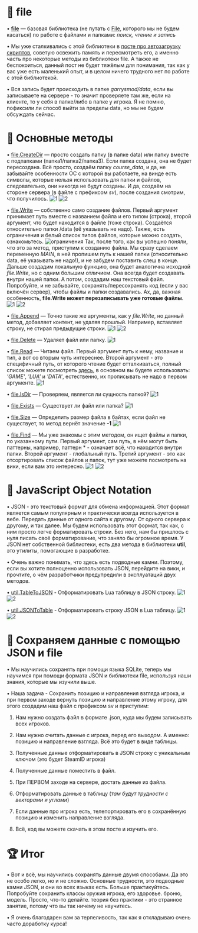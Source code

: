 📄 file
===========================================
• **[file](https://wiki.facepunch.com/gmod/file)** — базовая библиотека (не путать с [File](https://wiki.facepunch.com/gmod/file_class), которого мы не будем касаться) по работе с файлами и папками: *поиск, чтение и запись*

• Мы уже сталкивались с этой библиотеки в [посте про автозагрузку скриптов](https://trello.com/c/5nHJNWlF/16-%D0%B7%D0%B0%D0%B3%D1%80%D1%83%D0%B7%D0%BA%D0%B0-%D1%81%D0%BA%D1%80%D0%B8%D0%BF%D1%82%D0%BE%D0%B2), советую освежить память и пересмотреть его, а именно часть про некоторые методы из библиотеки file. А также не беспокоиться, данный пост не будет тяжёлым для понимания, так как у вас уже есть маленький опыт, и в целом ничего трудного нет по работе с этой библиотекой.

• Вся запись будет происходить в папке *garrysmod/data*, если вы записываете на сервере - то значит проверяете там же, если на клиенте, то у себя в папке/либо в папке у игрока. Я не помню, пофиксили ли способ выйти за пределы data, но мы не будем обсуждать сейчас. 

📑 Основные методы
===========================================
• [file.CreateDir](https://wiki.facepunch.com/gmod/file.CreateDir) — просто создать папку (в папке data) или папку вместе с подпапками (папка1/папка2/папка3). Если папка создана, она не будет пересоздана. Всё просто, создаём папку *course_data*, и да, не забывайте особенности ОС с которой вы работаете, на винде есть символы, которые нельзя использовать для папки и файлов, следовательно, они никогда не будут созданы. И да, создаём на стороне сервера (в файле с префиксом *sv*), после создания смотрим, что получилось.
![1](https://i.imgur.com/Pa2tK0p.png)
![2](https://i.imgur.com/jBIsJgQ.png)

• [file.Write](https://wiki.facepunch.com/gmod/file.Write) — собственно само создание файлов. Первый аргумент принимает путь вместе с названием файла и его типом (строка), второй аргумент, что будет находится в файле (тоже строка). Создаётся относительно папки /data (её указывать не надо). Также, есть ограничения и белый список типов файлов, которые можно создать, ознакомьтесь. ![ограничения](https://i.imgur.com/WfR9eEb.png)
Так, после того, как вы успешно поняли, что это за метод, приступим к созданию файла. Мы сразу сделаем переменную *MAIN*, в ней пропишем путь к нашей папки (относительно data, её указывать не надо!), и не забудем поставить слеш в конце. Дальше создадим локальную функцию, она будет аналогична исходной *file.Write*, но с одним большим отличием. Она всегда будет создавать внутри нашей папки. А потом, создадим наш текстовый файл. Попробуйте, и не забывайте, сохранять/пересохранять код (если у вас включён сервер), чтобы файлы и папки создавались. Ах, да, важная особенность, **file.Write может перезаписывать уже готовые файлы**.
![1](https://i.imgur.com/CFSrsPg.png)
![2](https://i.imgur.com/6BjfYMT.png)

• [file.Append](https://wiki.facepunch.com/gmod/file.Append) — Точно такие же аргументы, как у *file.Write*, но данный метод, добавляет контент, не удаляя прошлый. Например, вставляет строку, не стирая предыдущие строки.
![1](https://i.imgur.com/yxQo8H0.png)
![2](https://i.imgur.com/RVga6GB.png)

• [file.Delete](https://wiki.facepunch.com/gmod/file.Delete) — Удаляет файл или папку.
![1](https://i.imgur.com/GveBmGA.png)

• [file.Read](https://wiki.facepunch.com/gmod/file.Read) — Читаем файл. Первый аргумент путь к нему, название и тип, а вот со вторым чуть интереснее. Второй аргумент - это специфичный путь, от которого чтение будет отталкиваться, полный список можете посмотреть [здесь](https://wiki.facepunch.com/gmod/File_Search_Paths), в основном вы будете использовать: *'GAME'*, *'LUA'* и *'DATA'*, естественно, их прописывать не надо в первом аргументе.
![1](https://i.imgur.com/581RHiF.png)

• [file.IsDir](https://wiki.facepunch.com/gmod/file.IsDir) — Проверяем, является ли сущность папкой?
![1](https://i.imgur.com/Lbn5P5i.png)

• [file.Exists](https://wiki.facepunch.com/gmod/file.Exists) — Существует ли файл или папка?
![1](https://i.imgur.com/K7V6DK8.png)

• [file.Size](https://wiki.facepunch.com/gmod/file.Size) — Определить размер файла в байтах, если файл не существует, то метод вернёт значение **-1**
![1](https://i.imgur.com/qIyPX7n.png)

• [file.Find](https://wiki.facepunch.com/gmod/file.Find) — Мы уже знакомы с этим методом, он ищет файлы и папки, по указанному пути. Первый аргумент, сам путь, в нём могут быть паттерны, например, паттерн * - означает всё, что находится внутри папки. Второй аргумент - глобальный путь. Третий аргумент - это как отсортировать список файлов и папок, тут уже можете посмотреть на вики, если вам это интересно. 
![1](https://i.imgur.com/yQe6neo.png)
![2](https://i.imgur.com/PRcljf8.png)

📝 JavaScript Object Notation
===========================================
• JSON - это текстовый формат для обмена информацией. Этот формат является самым популярным и практически всегда используется в вебе. Передать данные от одного сайта к другому. От одного сервера к другому, и так далее. Мы будем использовать этот формат, так как, с ним просто легче форматировать строки. Без него, нам бы пришлось с нуля писать своё форматирование, что заняло бы огромное время. У JSON нет собственной библиотеки, есть два метода в библиотеки **util**, это утилиты, помогающие в разработке.

• Очень важно понимать, что здесь есть подводные камни. Поэтому, если вы хотите полноценно использовать JSON, перейдите на вики, и прочтите, о чём разработчики предупредили в эксплуатаций двух методов. 

• [util.TableToJSON](https://wiki.facepunch.com/gmod/util.TableToJSON) - Отформатировать Lua таблицу в JSON строку. 
![1](https://i.imgur.com/Rm1MeXx.png)
![2](https://i.imgur.com/nVe3TAo.png)

• [util.JSONToTable](https://wiki.facepunch.com/gmod/util.JSONToTable) - Отформатировать строку JSON в Lua таблицу.
![1](https://i.imgur.com/E0a9FC4.png)
![2](https://i.imgur.com/hrp5JaK.png)

📌 Сохраняем данные с помощью JSON и file
===========================================
• Мы научились сохранять при помощи языка SQLite, теперь мы научимся при помощи формата JSON и библиотеки file, используя наши знания, которые мы изучили выше.

• Наша задача - Сохранить позицию и направления взгляда игрока, и при первом заходе вернуть позицию и направление этому игроку, для этого создадим наш файл с префиксом sv и приступим:

1. Нам нужно создать файл в формате .json, куда мы будем записывать всех игроков. 

2. Нам нужно считать данные с игрока, перед его выходом. А именно: позицию и направление взгляда. Всё это будет в виде таблицы.

3. Полученные данные отформатировать в JSON строку с уникальным ключом (это будет SteamID игрока)

4. Полученные данные поместить в файл.

5. При ПЕРВОМ заходе на сервере, достать данные из файла.

6. Отформатировать данные в таблицу (*там будут трудности с векторами и углами*)

7. Если данные про игрока есть, телепортировать его в сохранённую позицию и изменить направление взгляда.

8. Всё, код вы можете скачать в этом посте и изучить его. 

🏆 Итог
=============================================
• Вот и всё, мы научились сохранять данные двумя способами. Да это не особо легко, но и не сложно. Основные трудности, это подводные камни JSON, и они во всех языках есть. Больше практикуйтесь. Попробуйте сохранить классы оружия игрока, его здоровье. броню, модель. Просто, что-то делайте. теория без практики - это странное занятие, потому что вы так ничему не научитесь.

• Я очень благодарен вам за терпеливость, так как я откладываю очень часто доработку курса!
